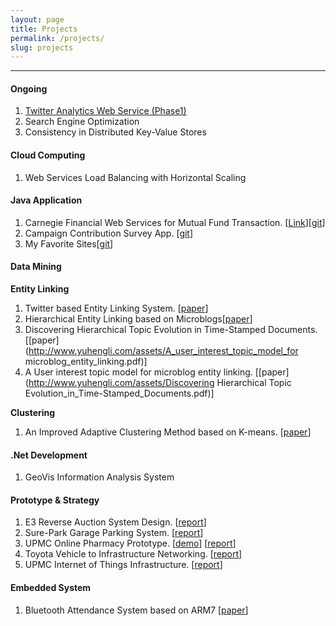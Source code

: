 ```yaml
---
layout: page
title: Projects
permalink: /projects/
slug: projects
---
```

----------


#### Ongoing

1. [Twitter Analytics Web Service (Phase1)](http://www.yuhengli.com/blog/2016/03/12/15619-Team-Project)
2. Search Engine Optimization
3. Consistency in Distributed Key-Value Stores

#### Cloud Computing
1. Web Services Load Balancing with Horizontal Scaling

#### Java Application
1. Carnegie Financial Web Services for Mutual Fund Transaction. [[Link](http://cfsenvironment.pmymaat6rx.us-west-2.elasticbeanstalk.com/)][[git](https://github.com/yuhengli/CFS.git)]
2. Campaign Contribution Survey App. [[git](https://github.com/yuhengli/CampaignContributionApplication.git)]
3. My Favorite Sites[[git](https://github.com/yuhengli/MyFavSites.git)]

#### Data Mining

**Entity Linking**

1. Twitter based Entity Linking System. [[paper](https://s3.amazonaws.com/yuhengbucket/papers/HEL.pdf)]
2. Hierarchical Entity Linking based on Microblogs[[paper](http://www.yuhengli.com/assets/Hierarchical_Entity_Linking_based_on_Microblogs.pdf)]
3. Discovering Hierarchical Topic Evolution in Time-Stamped Documents. [[paper](http://www.yuhengli.com/assets/A_user_interest_topic_model_for microblog_entity_linking.pdf)]
4. A User interest topic model for microblog entity linking. [[paper](http://www.yuhengli.com/assets/Discovering Hierarchical Topic Evolution_in_Time-Stamped_Documents.pdf)]

**Clustering**

1. An Improved Adaptive Clustering Method based on K-means. [[paper](http://www.yuhengli.com/assets/Clustering_Research_Based_on_Temporal_and_Spatial_Attributes_of_Data.pdf)]

#### .Net Development
1. GeoVis Information Analysis System

#### Prototype & Strategy
1. E3 Reverse Auction System Design. [[report](https://s3.amazonaws.com/yuhengbucket/tasks/task9.pdf)]
2. Sure-Park Garage Parking System. [[report](https://s3.amazonaws.com/yuhengbucket/tasks/task6.pdf)]
3. UPMC Online Pharmacy Prototype. [[demo](http://upmcphamarcy.s3-website-us-east-1.amazonaws.com)] [[report](https://s3.amazonaws.com/yuhengbucket/tasks/task3.pdf)]
4. Toyota Vehicle to Infrastructure Networking. [[report](https://s3.amazonaws.com/yuhengbucket/tasks/task2.pdf)]
5. UPMC Internet of Things Infrastructure. [[report](https://s3.amazonaws.com/yuhengbucket/tasks/task1.pdf)]

#### Embedded System
1. Bluetooth Attendance System based on ARM7 [[paper](http://www.yuhengli.com/assets/Bluetooth_Attendance_System.pdf)]






